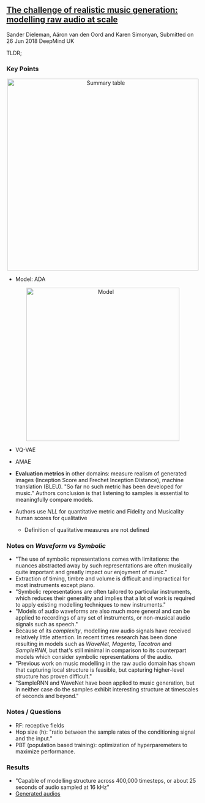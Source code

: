 ## [The challenge of realistic music generation: modelling raw audio at scale](https://arxiv.org/abs/1806.10474)
Sander Dieleman, Aäron van den Oord and Karen Simonyan, Submitted on 26 Jun 2018
DeepMind UK

TLDR; 

### Key Points

<p align="center">
<img src="https://github.com/gcunhase/PaperNotes/blob/master/notes/imgs/rawmusicgeneration_summary.png" width="500" alt="Summary table">
</p>

* Model: ADA
<p align="center">
<img src="https://github.com/gcunhase/PaperNotes/blob/master/notes/imgs/rawmusicgeneration_model.png" width="400" alt="Model">
</p>

* VQ-VAE

* AMAE

* **Evaluation metrics** in other domains: measure realism of generated images (Inception Score and Frechet Inception Distance), machine translation (BLEU). "So far no such metric has been developed for music." Authors conclusion is that listening to samples is essential to meaningfully compare models.
* Authors use *NLL* for quantitative metric and Fidelity and Musicality human scores for qualitative
  * Definition of qualitative measures are not defined

### Notes on *Waveform vs Symbolic*
* "The use of symbolic representations comes with limitations: the nuances abstracted away by such representations are often musically quite important and greatly impact our enjoyment of music."
* Extraction of timing, timbre and volume is difficult and impractical for most instruments except piano.
* "Symbolic representations are often tailored to particular instruments, which reduces their generality and implies that a lot of work is required to apply existing modelling techniques to new instruments."
* "Models of audio waveforms are also much more general and can be applied to recordings of any set of instruments, or non-musical audio signals such as speech."
* Because of its *complexity*, modelling raw audio signals have received relatively little attention. In recent times research has been done resulting in models such as *WaveNet*, *Magenta*, *Tacotron* and *SampleRNN*, but that's still minimal in comparison to its counterpart models which consider symbolic representations of the audio.
* "Previous work on music modelling in the raw audio domain has shown that capturing local structure is feasible, but capturing higher-level structure has proven difficult."
* "SampleRNN and WaveNet have been applied to music generation, but in neither case do the samples exhibit interesting structure at timescales of seconds and beyond."

### Notes / Questions
* RF: receptive fields
* Hop size (h): "ratio between the sample rates of the conditioning signal and the input."
* PBT (population based training): optimization of hyperparemeters to maximize performance.

### Results
* "Capable of modelling structure across 400,000 timesteps, or about 25 seconds of audio sampled at 16 kHz"
* [Generated audios](https://drive.google.com/drive/folders/1NY3MTkOSodz_5eCkjtoHUGYSulR25QGU)
